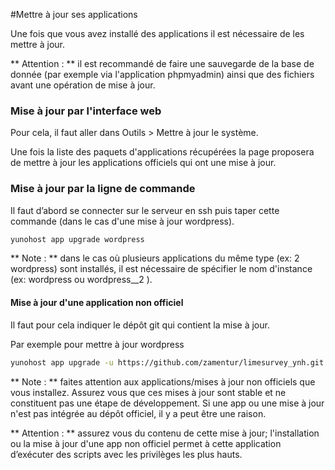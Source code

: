 #Mettre à jour ses applications

Une fois que vous avez installé des applications il est nécessaire de les mettre à jour. 

** Attention : ** il est recommandé de faire une sauvegarde de la base de donnée (par exemple via l'application phpmyadmin) ainsi que des fichiers avant une opération de mise à jour.

### Mise à jour par l'interface web
Pour cela, il faut aller dans Outils > Mettre à jour le système.

Une fois la liste des paquets d'applications récupérées la page proposera de mettre à jour les applications officiels qui ont une mise à jour.

### Mise à jour par la ligne de commande
Il faut d’abord se connecter sur le serveur en ssh puis taper cette commande (dans le cas d'une mise à jour wordpress).
```bash
yunohost app upgrade wordpress
```
** Note : ** dans le cas où plusieurs applications du même type (ex: 2 wordpress) sont installés, il est nécessaire de spécifier le nom d'instance (ex: wordpress ou wordpress__2 ).

#### Mise à jour d'une application non officiel
Il faut pour cela indiquer le dépôt git qui contient la mise à jour. 

Par exemple pour mettre à jour wordpress
```bash
yunohost app upgrade -u https://github.com/zamentur/limesurvey_ynh.git limesurvey
```

** Note : ** faites attention aux applications/mises à jour non officiels que vous installez. Assurez vous que ces mises à jour sont stable et ne constituent pas une étape de développement. Si une app ou une mise à jour n'est pas intégrée au dépôt officiel, il y a peut être une raison. 

** Attention : ** assurez vous du contenu de cette mise à jour; l'installation ou la mise à jour d'une app non officiel permet à cette application d’exécuter des scripts avec les privilèges les plus hauts.
